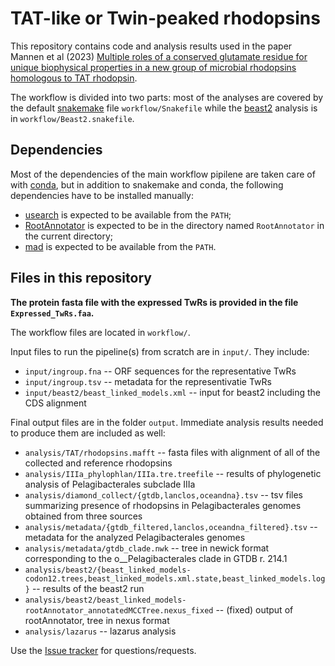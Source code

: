 # TAT-like or Twin-peaked rhodopsins

This repository contains code and analysis results used in the paper Mannen et al (2023) [Multiple roles of a conserved glutamate residue for unique biophysical properties in a new group of microbial rhodopsins homologous to TAT rhodopsin](https://doi.org/10.1016/j.jmb.2023.168331).

The workflow is divided into two parts: most of the analyses are covered by the default [snakemake](https://snakemake.readthedocs.io/) file `workflow/Snakefile` while the [beast2](https://www.beast2.org/) analysis is in `workflow/Beast2.snakefile`.

## Dependencies

Most of the dependencies of the main workflow pipilene are taken care of with [conda](https://docs.conda.io/), but in addition to snakemake and conda, the following dependencies have to be installed manually:

* [usearch](https://www.drive5.com/usearch/) is expected to be available from the `PATH`;
* [RootAnnotator](https://sourceforge.net/projects/rootannotator/) is expected to be in the directory named `RootAnnotator` in the current directory;
* [mad](https://www.mikrobio.uni-kiel.de/de/ag-dagan/ressourcen) is expected to be available from the `PATH`.

## Files in this repository

**The protein fasta file with the expressed TwRs is provided in the file `Expressed_TwRs.faa`.**

The workflow files are located in `workflow/`.

Input files to run the pipeline(s) from scratch are in `input/`. They include:

* `input/ingroup.fna` -- ORF sequences for the representative TwRs
* `input/ingroup.tsv` -- metadata for the representivatie TwRs
* `input/beast2/beast_linked_models.xml` -- input for beast2 including the CDS alignment

Final output files are in the folder `output`. Immediate analysis results needed to produce them are included as well:

* `analysis/TAT/rhodopsins.mafft` -- fasta files with alignment of all of the collected and reference rhodopsins
* `analysis/IIIa_phylophlan/IIIa.tre.treefile` -- results of phylogenetic analysis of Pelagibacterales subclade IIIa
* `analysis/diamond_collect/{gtdb,lanclos,oceandna}.tsv` -- tsv files summarizing presence of rhodopsins in Pelagibacterales genomes obtained from three sources
* `analysis/metadata/{gtdb_filtered,lanclos,oceandna_filtered}.tsv` -- metadata for the analyzed Pelagibacterales genomes
* `analysis/metadata/gtdb_clade.nwk` -- tree in newick format corresponding to the o\_\_Pelagibacterales clade in GTDB r. 214.1
* `analysis/beast2/{beast_linked_models-codon12.trees,beast_linked_models.xml.state,beast_linked_models.log}` -- results of the beast2 run
* `analysis/beast2/beast_linked_models-rootAnnotator_annotatedMCCTree.nexus_fixed` -- (fixed) output of rootAnnotator, tree in nexus format
* `analysis/lazarus` -- lazarus analysis

Use the [Issue tracker](https://github.com/BejaLab/TAT/issues) for questions/requests.
